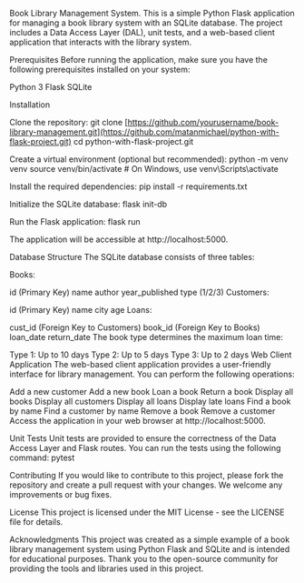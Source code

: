 Book Library Management System.
This is a simple Python Flask application for managing a book library system with an SQLite database. The project includes a Data Access Layer (DAL), unit tests, and a web-based client application that interacts with the library system.

Prerequisites
Before running the application, make sure you have the following prerequisites installed on your system:

Python 3
Flask
SQLite

Installation

Clone the repository:
git clone [https://github.com/yourusername/book-library-management.git](https://github.com/matanmichael/python-with-flask-project.git)
cd python-with-flask-project.git

Create a virtual environment (optional but recommended):
python -m venv venv
source venv/bin/activate  # On Windows, use venv\Scripts\activate

Install the required dependencies:
pip install -r requirements.txt

Initialize the SQLite database:
flask init-db

Run the Flask application:
flask run

The application will be accessible at http://localhost:5000.

Database Structure
The SQLite database consists of three tables:

Books:

id (Primary Key)
name
author
year_published
type (1/2/3)
Customers:

id (Primary Key)
name
city
age
Loans:

cust_id (Foreign Key to Customers)
book_id (Foreign Key to Books)
loan_date
return_date
The book type determines the maximum loan time:

Type 1: Up to 10 days
Type 2: Up to 5 days
Type 3: Up to 2 days
Web Client Application
The web-based client application provides a user-friendly interface for library management. You can perform the following operations:

Add a new customer
Add a new book
Loan a book
Return a book
Display all books
Display all customers
Display all loans
Display late loans
Find a book by name
Find a customer by name
Remove a book
Remove a customer
Access the application in your web browser at http://localhost:5000.

Unit Tests
Unit tests are provided to ensure the correctness of the Data Access Layer and Flask routes. You can run the tests using the following command:
pytest

Contributing
If you would like to contribute to this project, please fork the repository and create a pull request with your changes. We welcome any improvements or bug fixes.

License
This project is licensed under the MIT License - see the LICENSE file for details.

Acknowledgments
This project was created as a simple example of a book library management system using Python Flask and SQLite and is intended for educational purposes. Thank you to the open-source community for providing the tools and libraries used in this project.
